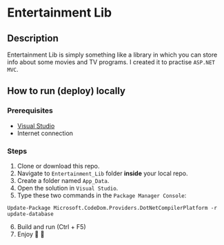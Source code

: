 # Entertainment Lib

## Description

Entertainment Lib is simply something like a library in which you can store info about some movies and TV programs. I created it to practise `ASP.NET MVC`.

## How to run (deploy) locally

### Prerequisites

- [Visual Studio](https://visualstudio.microsoft.com/downloads/)
- Internet connection

### Steps

1. Clone or download this repo.
2. Navigate to `Entertainment_Lib` folder **inside** your local repo.
3. Create a folder named `App_Data`.
4. Open the solution in `Visual Studio`.
5. Type these two commands in the `Package Manager Console`: 
```
Update-Package Microsoft.CodeDom.Providers.DotNetCompilerPlatform -r
update-database
```
6. Build and run (Ctrl + F5)
7. Enjoy :tada: :tada: